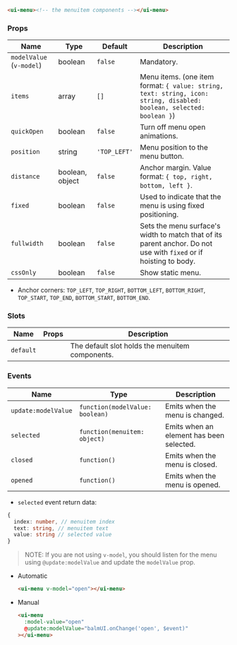 ```html
<ui-menu><!-- the menuitem components --></ui-menu>
```

### Props

| Name                     | Type            | Default      | Description                                                                                                          |
| ------------------------ | --------------- | ------------ | -------------------------------------------------------------------------------------------------------------------- |
| `modelValue` (`v-model`) | boolean         | `false`      | Mandatory.                                                                                                           |
| `items`                  | array           | `[]`         | Menu items. (one item format: `{ value: string, text: string, icon: string, disabled: boolean, selected: boolean }`) |
| `quickOpen`              | boolean         | `false`      | Turn off menu open animations.                                                                                       |
| `position`               | string          | `'TOP_LEFT'` | Menu position to the menu button.                                                                                    |
| `distance`               | boolean, object | `false`      | Anchor margin. Value format: `{ top, right, bottom, left }`.                                                         |
| `fixed`                  | boolean         | `false`      | Used to indicate that the menu is using fixed positioning.                                                           |
| `fullwidth`              | boolean         | `false`      | Sets the menu surface's width to match that of its parent anchor. Do not use with `fixed` or if hoisting to body.    |
| `cssOnly`                | boolean         | `false`      | Show static menu.                                                                                                    |

- Anchor corners: `TOP_LEFT`, `TOP_RIGHT`, `BOTTOM_LEFT`, `BOTTOM_RIGHT`, `TOP_START`, `TOP_END`, `BOTTOM_START`, `BOTTOM_END`.

### Slots

| Name      | Props | Description                                     |
| --------- | ----- | ----------------------------------------------- |
| `default` |       | The default slot holds the menuitem components. |

### Events

| Name                | Type                            | Description                              |
| ------------------- | ------------------------------- | ---------------------------------------- |
| `update:modelValue` | `function(modelValue: boolean)` | Emits when the menu is changed.          |
| `selected`          | `function(menuitem: object)`    | Emits when an element has been selected. |
| `closed`            | `function()`                    | Emits when the menu is closed.           |
| `opened`            | `function()`                    | Emits when the menu is opened.           |

- `selected` event return data:

```ts
{
  index: number, // menuitem index
  text: string, // menuitem text
  value: string // selected value
}
```

> NOTE: If you are not using `v-model`, you should listen for the menu using `@update:modelValue` and update the `modelValue` prop.

- Automatic

  ```html
  <ui-menu v-model="open"></ui-menu>
  ```

- Manual

  ```html
  <ui-menu
    :model-value="open"
    @update:modelValue="balmUI.onChange('open', $event)"
  ></ui-menu>
  ```
